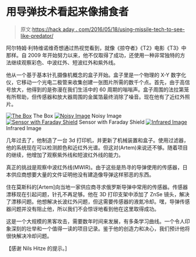 # 用导弹技术看起来像捕食者

> 原文:[https://hack aday . com/2016/05/18/using-missile-tech-to-see-like-predator/](https://hackaday.com/2016/05/18/using-missile-tech-to-see-like-predator/)

阿尔特姆·利特维诺维奇想通过热视觉看到，就像《掠夺者》《T2》电影《T3》中那样。自 2009 年开始努力以来，他不仅取得了成功，还使用一种非常独特的方法继续观察彩色、中波红外、短波红外和紫外线。

他从一个基于基本针孔摄像机概念的盒子开始。盒子里是一个物理的 X-Y 数字化仪，它移动一个光电二极管来收集创建一张图片所需的数千个点。首先，由于高信号放大，他得到的是弥漫在我们生活中的 60 周期的嗡嗡声。盒子周围的法拉第笼有所帮助，但传感器和放大器周围的金属箔最终消除了噪音。现在他有了近红外照片。

 [![The Box](../Images/bd305170215b8aaaf09e38f7e3205060.png "thebox")](https://hackaday.com/2016/05/18/using-missile-tech-to-see-like-predator/thebox-2/) The Box [![Noisy Image](../Images/1d3128760173ef8b48e103c304043224.png "noise")](https://hackaday.com/2016/05/18/using-missile-tech-to-see-like-predator/noise-3/) Noisy Image [![Sensor with Faraday Shield](../Images/40dfd17e3cca1aea4569e3aae38e1afb.png "head_2")](https://hackaday.com/2016/05/18/using-missile-tech-to-see-like-predator/head_2/) Sensor with Faraday Shield [![Infrared Image](../Images/5f45842c936a9bdba44134e8fb9f6b28.png "outside")](https://hackaday.com/2016/05/18/using-missile-tech-to-see-like-predator/outside-2/) Infrared Image

几年过去了，他制造了一台 3d 打印机，并更新了机械装置和盒子。使用过滤器，他的系统现在可以检测颜色和近红外光谱。但这对(Artem)来说还不够。随着项目的继续，他增加了观察紫外线和短波红外线的能力。

真正的挑战是观察中波红外线(MWIR)。由于这些是热寻的导弹使用的传感器，日本供应商想要大量的文件证明他没有建造像导弹这样邪恶的东西。

住在莫斯科的[Artem]向当地一家供应商寻求俄罗斯导弹中常用的传感器。传感器漂移现在引起问题，针孔不再足够。他在 3D 打印支架中添加了 ZnSe 镜头，解决了漂移问题。他想解决长波红外问题，但这需要传感器的液氮冷却。嘿，导弹传感器问题并没有阻止他，所以我们不会惊讶地看到他在这里取得成功。

这是一个大规模的黑客攻击，需要数年时间来发展，有多条学习曲线。一个令人印象深刻的壮举和一个值得一读的项目记录。鉴于他的创造力和决心，我们预计他将很快解决冷却问题。

【感谢 Nils Hitze 的提示。]